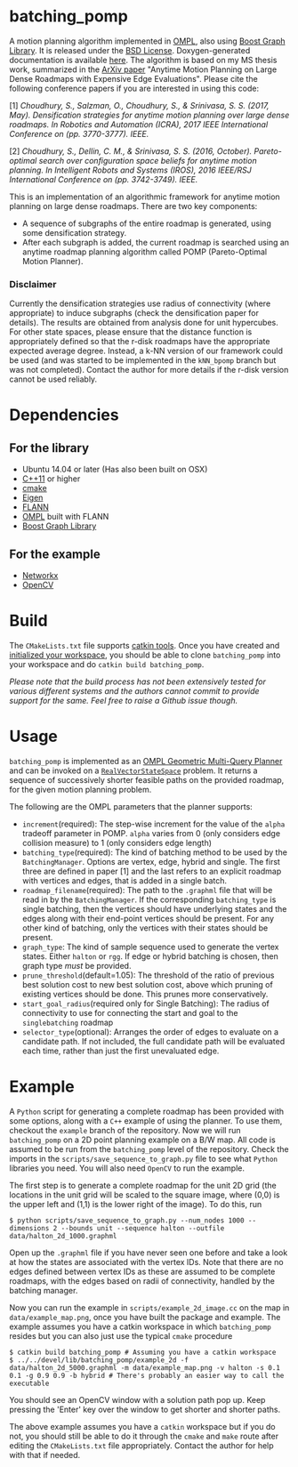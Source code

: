 # batching_pomp

A motion planning algorithm implemented in [OMPL](http://ompl.kavrakilab.org/), also using [Boost Graph Library](http://www.boost.org/doc/libs/1_64_0/libs/graph/doc/index.html). It is released under the [BSD License](https://opensource.org/licenses/BSD-2-Clause). 
Doxygen-generated documentation is available [here](http://web.stanford.edu/~shushman/documentation/batching_pomp/index.html).
The algorithm is based on my MS thesis work, summarized in the [ArXiv paper](https://arxiv.org/abs/1711.04040) "Anytime Motion Planning on Large Dense Roadmaps with Expensive Edge Evaluations".
Please cite the following conference papers if you are interested in using this code:

[1] *Choudhury, S., Salzman, O., Choudhury, S., & Srinivasa, S. S. (2017, May). Densification strategies for anytime motion planning over large dense roadmaps. In Robotics and Automation (ICRA), 2017 IEEE International Conference on (pp. 3770-3777). IEEE.*

[2] *Choudhury, S., Dellin, C. M., & Srinivasa, S. S. (2016, October). Pareto-optimal search over configuration space beliefs for anytime motion planning. In Intelligent Robots and Systems (IROS), 2016 IEEE/RSJ International Conference on (pp. 3742-3749). IEEE.*

This is an implementation of an algorithmic framework for anytime motion planning on large dense roadmaps. There are two key components:

- A sequence of subgraphs of the entire roadmap is generated, using some densification strategy.
- After each subgraph is added, the current roadmap is searched using an anytime roadmap planning algorithm called POMP (Pareto-Optimal Motion Planner).

### Disclaimer
Currently the densification strategies use radius of connectivity (where appropriate) to induce subgraphs (check the densification paper for details). The results are obtained from analysis done for unit hypercubes. For other state spaces, please ensure that the distance function is appropriately defined so that the r-disk roadmaps have the appropriate expected average degree. Instead, a k-NN version of our framework could be used (and was started to be implemented in the `kNN_bpomp` branch but was not completed). Contact the author for more details if the r-disk version cannot be used reliably.

# Dependencies

## For the library
- Ubuntu 14.04 or later (Has also been built on OSX)
- [C++11](https://isocpp.org/wiki/faq/cpp11) or higher
- [cmake](https://cmake.org/download/)
- [Eigen](http://eigen.tuxfamily.org/index.php?title=Main_Page)
- [FLANN](http://www.cs.ubc.ca/research/flann/)
- [OMPL](http://ompl.kavrakilab.org/) built with FLANN
- [Boost Graph Library](http://www.boost.org/doc/libs/1_64_0/libs/graph/doc/index.html)
## For the example
- [Networkx](https://networkx.github.io/)
- [OpenCV](http://opencv.org/)

# Build
The `CMakeLists.txt` file supports [catkin tools](https://catkin-tools.readthedocs.io/en/latest/). Once you have created and [initialized your workspace](https://catkin-tools.readthedocs.io/en/latest/quick_start.html#initializing-a-new-workspace), you should be able to clone `batching_pomp` into your workspace and do `catkin build batching_pomp`.

*Please note that the build process has not been extensively tested for various different systems and the authors cannot commit to provide support for the same. Feel free to raise a Github issue though.*

# Usage
`batching_pomp` is implemented as an [OMPL Geometric Multi-Query Planner](http://ompl.kavrakilab.org/planners.html#geometric_planners) and can be invoked on a [`RealVectorStateSpace`](http://ompl.kavrakilab.org/classompl_1_1base_1_1RealVectorStateSpace.html) problem.
It returns a sequence of successively shorter feasible paths on the provided roadmap, for the given motion planning problem. 

The following are the OMPL parameters that the planner supports:

- `increment`(required): The step-wise increment for the value of the `alpha` tradeoff parameter in POMP. `alpha` varies from 0 (only considers edge collision measure) to 1 (only considers edge length)
- `batching_type`(required): The kind of batching method to be used by the `BatchingManager`. Options are vertex, edge, hybrid and single. The first three are defined in paper [1] and the last refers to an explicit roadmap with vertices and edges, that is added in a single batch.
- `roadmap_filename`(required): The path to the `.graphml` file that will be read in by the `BatchingManager`. If the corresponding `batching_type` is single batching, then the vertices should have underlying states and the edges along with their end-point vertices should be present. For any other kind of batching, only the vertices with their states should be present.
- `graph_type`: The kind of sample sequence used to generate the vertex states. Either `halton` or `rgg`. If edge or hybrid batching is chosen, then graph type *must* be provided.
- `prune_threshold`(default=1.05): The threshold of the ratio of previous best solution cost to new best solution cost, above which pruning of existing vertices should be done. This prunes more conservatively.
- `start_goal_radius`(required only for Single Batching): The radius of connectivity to use for connecting the start and goal to the `singlebatching` roadmap
- `selector_type`(optional): Arranges the order of edges to evaluate on a candidate path. If not included, the full candidate path will be evaluated each time, rather than just the first unevaluated edge.

# Example
A `Python` script for generating a complete roadmap has been provided with some options, along with a `C++` example of using the planner. To use them, checkout the `example` branch of the repository. Now we will run `batching_pomp` on a 2D point planning example on a B/W map. All code is assumed to be run from the `batching_pomp` level of the repository. Check the imports in the `scripts/save_sequence_to_graph.py` file to see what `Python` libraries you need. You will also need `OpenCV` to run the example.

The first step is to generate a complete roadmap for the unit 2D grid (the locations in the unit grid will be scaled to the square image, where (0,0) is the upper left and (1,1) is the lower right of the image). To do this, run
```shell
$ python scripts/save_sequence_to_graph.py --num_nodes 1000 --dimensions 2 --bounds unit --sequence halton --outfile data/halton_2d_1000.graphml
```
Open up the `.graphml` file if you have never seen one before and take a look at how the states are associated with the vertex IDs. Note that there are no edges defined between vertex IDs as these are assumed to be complete roadmaps, with the edges based on radii of connectivity, handled by the batching manager.

Now you can run the example in `scripts/example_2d_image.cc` on the map in `data/example_map.png`, once you have built the package and example. The example assumes you have a catkin workspace in which `batching_pomp` resides but you can also just use the typical `cmake` procedure 
```shell
$ catkin build batching_pomp # Assuming you have a catkin workspace
$ ../../devel/lib/batching_pomp/example_2d -f data/halton_2d_5000.graphml -m data/example_map.png -v halton -s 0.1 0.1 -g 0.9 0.9 -b hybrid # There's probably an easier way to call the executable
```
You should see an OpenCV window with a solution path pop up. Keep pressing the 'Enter' key over the window to get shorter and shorter paths.

The above example assumes you have a `catkin` workspace but if you do not, you should still be able to do it through the `cmake` and `make` route after editing the `CMakeLists.txt` file appropriately. Contact the author for help with that if needed.
